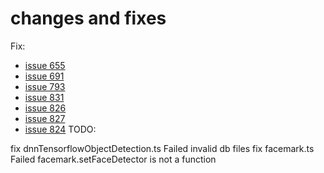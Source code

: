 # changes and fixes

Fix:

- [issue 655](https://github.com/justadudewhohacks/opencv4nodejs/issues/655)
- [issue 691](https://github.com/justadudewhohacks/opencv4nodejs/issues/691)
- [issue 793](https://github.com/justadudewhohacks/opencv4nodejs/issues/793)
- [issue 831](https://github.com/justadudewhohacks/opencv4nodejs/issues/831)
- [issue 826](https://github.com/justadudewhohacks/opencv4nodejs/issues/826)
- [issue 827](https://github.com/justadudewhohacks/opencv4nodejs/pull/827)
- [issue 824](https://github.com/justadudewhohacks/opencv4nodejs/pull/824)
TODO:

fix dnnTensorflowObjectDetection.ts Failed invalid db files
fix facemark.ts Failed facemark.setFaceDetector is not a function
